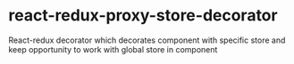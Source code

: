 # react-redux-proxy-store-decorator

React-redux decorator which decorates component with specific store and keep opportunity to work with global store in component
